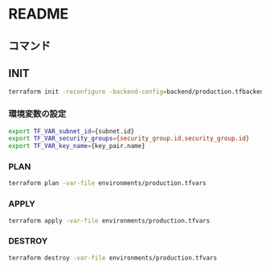 # README

## コマンド

## INIT

```sh
terraform init -reconfigure -backend-config=backend/production.tfbackend
```

### 環境変数の設定

```sh
export TF_VAR_subnet_id={subnet.id}
export TF_VAR_security_groups={security_group.id,security_group.id}
export TF_VAR_key_name={key_pair.name}
```

### PLAN

```sh
terraform plan -var-file environments/production.tfvars
```

### APPLY

```sh
terraform apply -var-file environments/production.tfvars
```

### DESTROY

```sh
terraform destroy -var-file environments/production.tfvars
```
